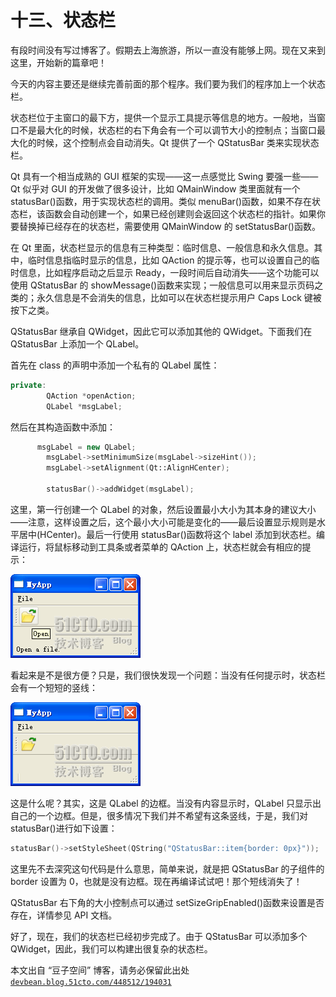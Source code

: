 # 十三、状态栏

有段时间没有写过博客了。假期去上海旅游，所以一直没有能够上网。现在又来到这里，开始新的篇章吧！

今天的内容主要还是继续完善前面的那个程序。我们要为我们的程序加上一个状态栏。

状态栏位于主窗口的最下方，提供一个显示工具提示等信息的地方。一般地，当窗口不是最大化的时候，状态栏的右下角会有一个可以调节大小的控制点；当窗口最大化的时候，这个控制点会自动消失。Qt 提供了一个 QStatusBar 类来实现状态栏。

Qt 具有一个相当成熟的 GUI 框架的实现——这一点感觉比 Swing 要强一些—— Qt 似乎对 GUI 的开发做了很多设计，比如 QMainWindow 类里面就有一个 statusBar()函数，用于实现状态栏的调用。类似 menuBar()函数，如果不存在状态栏，该函数会自动创建一个，如果已经创建则会返回这个状态栏的指针。如果你要替换掉已经存在的状态栏，需要使用 QMainWindow 的 setStatusBar()函数。

在 Qt 里面，状态栏显示的信息有三种类型：临时信息、一般信息和永久信息。其中，临时信息指临时显示的信息，比如 QAction 的提示等，也可以设置自己的临时信息，比如程序启动之后显示 Ready，一段时间后自动消失——这个功能可以使用 QStatusBar 的 showMessage()函数来实现；一般信息可以用来显示页码之类的；永久信息是不会消失的信息，比如可以在状态栏提示用户 Caps Lock 键被按下之类。

QStatusBar 继承自 QWidget，因此它可以添加其他的 QWidget。下面我们在 QStatusBar 上添加一个 QLabel。

首先在 class 的声明中添加一个私有的 QLabel 属性：

```cpp
private: 
        QAction *openAction; 
        QLabel *msgLabel;
```

然后在其构造函数中添加：

```cpp
      msgLabel = new QLabel; 
        msgLabel->setMinimumSize(msgLabel->sizeHint()); 
        msgLabel->setAlignment(Qt::AlignHCenter); 

        statusBar()->addWidget(msgLabel);
```

这里，第一行创建一个 QLabel 的对象，然后设置最小大小为其本身的建议大小——注意，这样设置之后，这个最小大小可能是变化的——最后设置显示规则是水平居中(HCenter)。最后一行使用 statusBar()函数将这个 label 添加到状态栏。编译运行，将鼠标移动到工具条或者菜单的 QAction 上，状态栏就会有相应的提示：

![](img/24.png)

看起来是不是很方便？只是，我们很快发现一个问题：当没有任何提示时，状态栏会有一个短短的竖线：

![](img/25.png)

这是什么呢？其实，这是 QLabel 的边框。当没有内容显示时，QLabel 只显示出自己的一个边框。但是，很多情况下我们并不希望有这条竖线，于是，我们对 statusBar()进行如下设置：

```cpp
statusBar()->setStyleSheet(QString("QStatusBar::item{border: 0px}"));
```

这里先不去深究这句代码是什么意思，简单来说，就是把 QStatusBar 的子组件的 border 设置为 0，也就是没有边框。现在再编译试试吧！那个短线消失了！

QStatusBar 右下角的大小控制点可以通过 setSizeGripEnabled()函数来设置是否存在，详情参见 API 文档。

好了，现在，我们的状态栏已经初步完成了。由于 QStatusBar 可以添加多个 QWidget，因此，我们可以构建出很复杂的状态栏。

本文出自 “豆子空间” 博客，请务必保留此出处 [`devbean.blog.51cto.com/448512/194031`](http://devbean.blog.51cto.com/448512/194031)